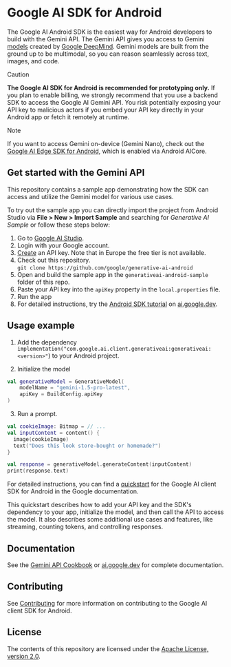 # Google AI SDK for Android

The Google AI Android SDK is the easiest way for Android developers to build with the Gemini API. The Gemini API gives you access to Gemini [models](https://ai.google.dev/models/gemini) created by [Google DeepMind](https://deepmind.google/technologies/gemini/#introduction). Gemini models are built from the ground up to be multimodal, so you can reason seamlessly across text, images, and code.

> [!CAUTION]
> **The Google AI SDK for Android is recommended for prototyping only.** If you plan to enable billing, we strongly recommend that you use a backend SDK to access the Google AI Gemini API. You risk
> potentially exposing your API key to malicious actors if you embed your API key directly in your Android app or fetch it remotely at runtime.

> [!NOTE]
> If you want to access Gemini on-device (Gemini Nano), check out the [Google AI Edge SDK for Android](https://ai.google.dev/tutorials/android_aicore), which is enabled via Android AICore.

## Get started with the Gemini API

This repository contains a sample app demonstrating how the SDK can access and utilize the Gemini model for various use cases.

To try out the sample app you can directly import the project from Android Studio
via **File > New > Import Sample** and searching for *Generative AI Sample* or follow these steps below:

1. Go to [Google AI Studio](https://aistudio.google.com/).
2. Login with your Google account.
3. [Create](https://aistudio.google.com/app/apikey) an API key. Note that in Europe the free tier is not available.
4. Check out this repository.\
`git clone https://github.com/google/generative-ai-android`
5. Open and build the sample app in the `generativeai-android-sample` folder of this repo.
6. Paste your API key into the `apiKey` property in the `local.properties` file.
7. Run the app
5. For detailed instructions, try the
[Android SDK tutorial](https://ai.google.dev/tutorials/android_quickstart) on [ai.google.dev](https://ai.google.dev).

## Usage example

1. Add the dependency `implementation("com.google.ai.client.generativeai:generativeai:<version>"`) to your Android project.

2. Initialize the model

```kotlin
val generativeModel = GenerativeModel(
    modelName = "gemini-1.5-pro-latest",
    apiKey = BuildConfig.apiKey
)
```

3. Run a prompt.

```kotlin
val cookieImage: Bitmap = // ...
val inputContent = content() {
  image(cookieImage)
  text("Does this look store-bought or homemade?")
}

val response = generativeModel.generateContent(inputContent)
print(response.text)
```

For detailed instructions, you can find a [quickstart](https://ai.google.dev/tutorials/android_quickstart) for the Google AI client SDK for Android in the Google documentation.

This quickstart describes how to add your API key and the SDK's dependency to your app, initialize the model, and then call the API to access the model. It also describes some additional use cases and features, like streaming, counting tokens, and controlling responses.

## Documentation

See the [Gemini API Cookbook](https://github.com/google-gemini/gemini-api-cookbook/) or [ai.google.dev](https://ai.google.dev) for complete documentation.

## Contributing

See [Contributing](https://github.com/google/generative-ai-android/blob/main/CONTRIBUTING.md) for more information on contributing to the Google AI client SDK for Android.

## License

The contents of this repository are licensed under the
[Apache License, version 2.0](http://www.apache.org/licenses/LICENSE-2.0).
